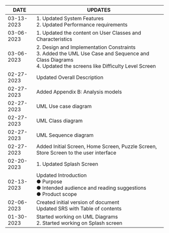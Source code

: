 | DATE  | UPDATES |
| ------------- | ------------- |
| 03-13-2023 | 1.	Updated System Features <br> 2.	Updated Performance requirements | 
| 03-06-2023 | 1.	Updated the content on User Classes and Characteristics <br>
| 03-06-2023 | 2.	Design and Implementation Constraints <br> 3.	Added the UML Use Case and Sequence and Class Diagrams <br> 4.	Updated the screens like Difficulty Level Screen |
| 02-27-2023 | Updated Overall Description |
| 02-27-2023 | Added Appendix B: Analysis models <br>
| 02-27-2023 | UML Use case diagram
| 02-27-2023 | UML Class diagram
|02-27-2023  | UML Sequence diagram
|02-27-2023  | Added Initial Screen, Home Screen, Puzzle Screen, Store Screen to the user interface
| 02-20-2023 | 	1.	Updated Splash Screen |
| 02-13-2023 | Updated Introduction <br> ●	Purpose <br> ●	Intended audience and reading suggestions <br> ●	Product scope <br>
| 02-06-2023 | Created initial version of document <br> Updated SRS with Table of contents
| 01-30-2023 |	Started working on UML Diagrams <br> 2.	Started working on Splash screen
